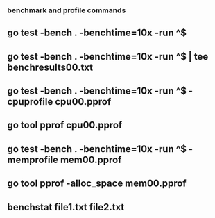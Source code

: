 ### benchmark and profile commands
## go test -bench . -benchtime=10x -run ^$
## go test -bench . -benchtime=10x -run ^$ | tee benchresults00.txt
## go test -bench . -benchtime=10x -run ^$ -cpuprofile cpu00.pprof
## go tool pprof cpu00.pprof
## go test -bench . -benchtime=10x -run ^$ -memprofile mem00.pprof
## go tool pprof -alloc_space mem00.pprof
## benchstat file1.txt file2.txt
